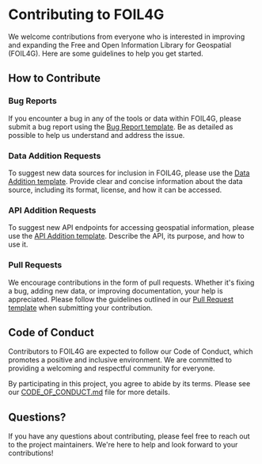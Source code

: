 # Contributing to FOIL4G

We welcome contributions from everyone who is interested in improving and expanding the Free and Open Information Library for Geospatial (FOIL4G). Here are some guidelines to help you get started.

## How to Contribute

### Bug Reports

If you encounter a bug in any of the tools or data within FOIL4G, please submit a bug report using the [Bug Report template](.github/ISSUE_TEMPLATE/bug_report.md). Be as detailed as possible to help us understand and address the issue.

### Data Addition Requests

To suggest new data sources for inclusion in FOIL4G, please use the [Data Addition template](.github/ISSUE_TEMPLATE/data_addition.md). Provide clear and concise information about the data source, including its format, license, and how it can be accessed.

### API Addition Requests

To suggest new API endpoints for accessing geospatial information, please use the [API Addition template](.github/ISSUE_TEMPLATE/api_addition.md). Describe the API, its purpose, and how to use it.

### Pull Requests

We encourage contributions in the form of pull requests. Whether it's fixing a bug, adding new data, or improving documentation, your help is appreciated. Please follow the guidelines outlined in our [Pull Request template](.github/PULL_REQUEST_TEMPLATE.md) when submitting your contribution.

## Code of Conduct

Contributors to FOIL4G are expected to follow our Code of Conduct, which promotes a positive and inclusive environment. We are committed to providing a welcoming and respectful community for everyone.

By participating in this project, you agree to abide by its terms. Please see our [CODE_OF_CONDUCT.md](CODE_OF_CONDUCT.md) file for more details.

## Questions?

If you have any questions about contributing, please feel free to reach out to the project maintainers. We're here to help and look forward to your contributions!
